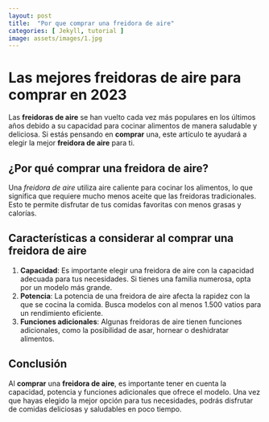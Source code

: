 ```yaml
---
layout: post
title:  "Por que comprar una freidora de aire"
categories: [ Jekyll, tutorial ]
image: assets/images/1.jpg
---
```

# Las mejores freidoras de aire para comprar en 2023

Las **freidoras de aire** se han vuelto cada vez más populares en los últimos años debido a su capacidad para cocinar alimentos de manera saludable y deliciosa. Si estás pensando en **comprar** una, este artículo te ayudará a elegir la mejor **freidora de aire** para ti.

## ¿Por qué comprar una freidora de aire?

Una *freidora de aire* utiliza aire caliente para cocinar los alimentos, lo que significa que requiere mucho menos aceite que las freidoras tradicionales. Esto te permite disfrutar de tus comidas favoritas con menos grasas y calorías.

## Características a considerar al comprar una freidora de aire

1. **Capacidad**: Es importante elegir una freidora de aire con la capacidad adecuada para tus necesidades. Si tienes una familia numerosa, opta por un modelo más grande.
2. **Potencia**: La potencia de una freidora de aire afecta la rapidez con la que se cocina la comida. Busca modelos con al menos 1.500 vatios para un rendimiento eficiente.
3. **Funciones adicionales**: Algunas freidoras de aire tienen funciones adicionales, como la posibilidad de asar, hornear o deshidratar alimentos.

## Conclusión

Al **comprar** una **freidora de aire**, es importante tener en cuenta la capacidad, potencia y funciones adicionales que ofrece el modelo. Una vez que hayas elegido la mejor opción para tus necesidades, podrás disfrutar de comidas deliciosas y saludables en poco tiempo.
